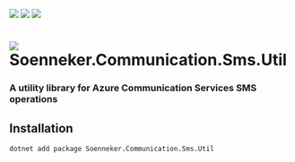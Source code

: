 [![](https://img.shields.io/nuget/v/soenneker.communication.sms.util.svg?style=for-the-badge)](https://www.nuget.org/packages/soenneker.communication.sms.util/)
[![](https://img.shields.io/github/actions/workflow/status/soenneker/soenneker.communication.sms.util/publish-package.yml?style=for-the-badge)](https://github.com/soenneker/soenneker.communication.sms.util/actions/workflows/publish-package.yml)
[![](https://img.shields.io/nuget/dt/soenneker.communication.sms.util.svg?style=for-the-badge)](https://www.nuget.org/packages/soenneker.communication.sms.util/)

# ![](https://user-images.githubusercontent.com/4441470/224455560-91ed3ee7-f510-4041-a8d2-3fc093025112.png) Soenneker.Communication.Sms.Util
### A utility library for Azure Communication Services SMS operations

## Installation

```
dotnet add package Soenneker.Communication.Sms.Util
```
